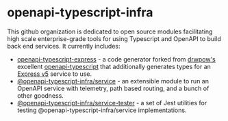 # openapi-typescript-infra

This github organization is dedicated to open source modules facilitating high scale enterprise-grade tools for using
Typescript and OpenAPI to build back end services. It currently includes:

* [openapi-typescript-express](https://github.com/openapi-typescript-infra/openapi-typescript-express) - a code generator forked from [drwpow's](https://github.com/drwpow) excellent [openapi-typescript](https://github.com/drwpow/openapi-typescript#readme) that additionally generates types for an [Express v5](https://github.com/expressjs/express) service to use.
* [@openapi-typescript-infra/service](https://github.com/openapi-typescript-infra/service) - an extensible module to run an OpenAPI service with telemetry, path based routing, and a bunch of other goodness.
* [@openapi-typescript-infra/service-tester](https://github.com/openapi-typescript-infra/service-tester) - a set of Jest utilities for testing @openapi-typescript-infra/service implementations.
